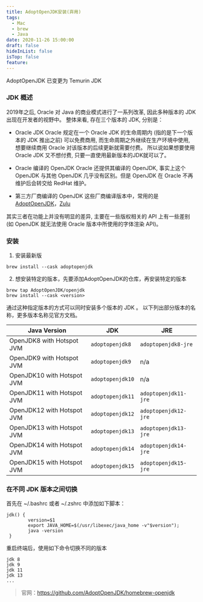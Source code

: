 ```yaml
---
title: AdoptOpenJDK安装(弃用)
tags:
  - Mac
  - brew
  - Java
date: 2020-11-26 15:00:00
draft: false
hideInList: false
isTop: false
feature:
---
```


AdoptOpenJDK 已变更为 Temurin JDK

<!--more-->

### JDK 概述
2019年之后, Oracle 对 Java 的商业模式进行了一系列改革, 因此多种版本的 JDK 出现在开发者的视野中。
整体来看, 存在三个版本的 JDK, 分别是：
- Oracle JDK
Oracle 规定在一个 Oracle JDK 的生命周期内 (指的是下一个版本的 JDK 推出之前) 可以免费商用, 而生命周期之外继续在生产环境中使用, 想要继续商用 Oracle 对该版本的后续更新就需要付费。
所以说如果想要使用Oracle JDK 又不想付费, 只要一直使用最新版本的JDK就可以了。

- Oracle 编译的 OpenJDK 
Oracle 还提供其编译的 OpenJDK, 事实上这个 OpenJDK 与其他 OpenJDK 几乎没有区别。但是 OpenJDK 在 Oracle 不再维护后会转交给 RedHat 维护。

- 第三方厂商编译的 OpenJDK
这些厂商编译版本中，常用的是 [AdoptOpenJDK](https://github.com/AdoptOpenJDK/homebrew-openjdk)，[Zulu](https://www.azul.com/downloads/zulu-community/?package=jdk)

其实三者在功能上并没有明显的差异, 主要在一些版权相关的 API 上有一些差别(如 OpenJDK 就无法使用 Oracle 版本中所使用的字体渲染 API)。

### 安装
1. 安装最新版
```linux
brew install --cask adoptopenjdk
```

2. 想安装特定的版本，先要添加AdoptOpenJDK的仓库，再安装特定的版本
```linux
brew tap AdoptOpenJDK/openjdk
brew install --cask <version>
```
通过这种指定版本的方式可以同时安装多个版本的 JDK 。
以下列出部分版本的名称，更多版本名称见官方文档。

| Java Version | JDK | JRE
|------|----|----|
| OpenJDK8 with Hotspot JVM | `adoptopenjdk8` | `adoptopenjdk8-jre` |
| OpenJDK9 with Hotspot JVM | `adoptopenjdk9` | n/a |
| OpenJDK10 with Hotspot JVM | `adoptopenjdk10` | n/a |
| OpenJDK11 with Hotspot JVM | `adoptopenjdk11` | `adoptopenjdk11-jre` |
| OpenJDK12 with Hotspot JVM | `adoptopenjdk12` | `adoptopenjdk12-jre` |
| OpenJDK13 with Hotspot JVM | `adoptopenjdk13` | `adoptopenjdk13-jre` |
| OpenJDK14 with Hotspot JVM | `adoptopenjdk14` | `adoptopenjdk14-jre` |
| OpenJDK15 with Hotspot JVM | `adoptopenjdk15` | `adoptopenjdk15-jre` |


### 在不同 JDK 版本之间切换
首先在 ~/.bashrc 或者 ~/.zshrc 中添加如下脚本：
```linux
jdk() {
        version=$1
        export JAVA_HOME=$(/usr/libexec/java_home -v"$version");
        java -version
 }
```

重启终端后，使用如下命令切换不同的版本
```linux
jdk 8
jdk 9
jdk 11
jdk 13
...
```

> 官网：https://github.com/AdoptOpenJDK/homebrew-openjdk
